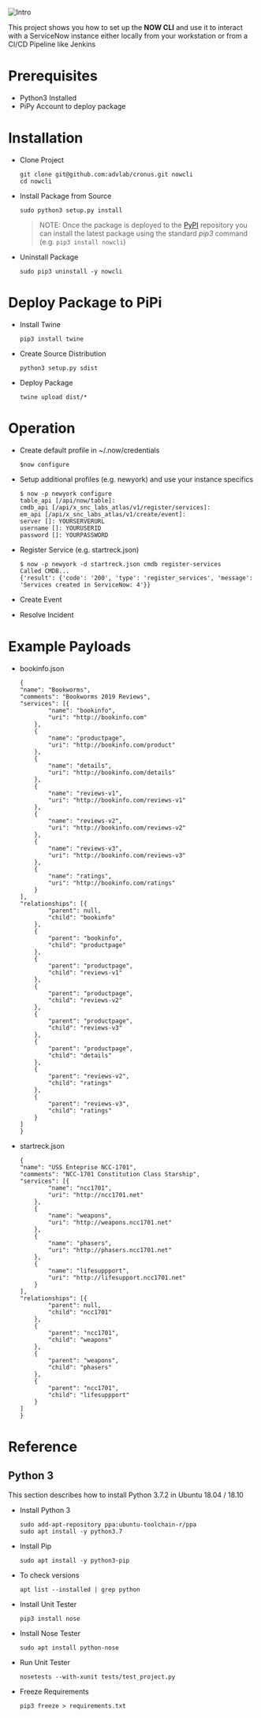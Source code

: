 ![Intro](https://raw.githubusercontent.com/advlab/artemis/master/docs/now-cli.png)

This project shows you how to set up the **NOW CLI** and use it to interact with a ServiceNow instance either locally from your workstation or from a CI/CD Pipeline like Jenkins

# Prerequisites

* Python3 Installed
* PiPy Account to deploy package

# Installation

* Clone Project

    ```
    git clone git@github.com:advlab/cronus.git nowcli
    cd nowcli
    ```
* Install Package from Source

    ```
    sudo python3 setup.py install
    ```

    > NOTE: Once the package is deployed to the [PyPI](https://pypi.org) repository you can install the latest package using the standard *pip3* command (e.g. `pip3 install nowcli`)

* Uninstall Package

    ```
    sudo pip3 uninstall -y nowcli
    ```

# Deploy Package to PiPi

* Install Twine

    ```
    pip3 install twine
    ```

* Create Source Distribution

    ```
    python3 setup.py sdist
    ```

* Deploy Package

    ```
    twine upload dist/*
    ```

# Operation

* Create default profile in ~/.now/credentials

    ```
    $now configure
    ```

* Setup additional profiles (e.g. newyork) and use your instance specifics

    ```
    $ now -p newyork configure
    table_api [/api/now/table]:
    cmdb_api [/api/x_snc_labs_atlas/v1/register/services]: 
    em_api [/api/x_snc_labs_atlas/v1/create/event]: 
    server []: YOURSERVERURL
    username []: YOURUSERID
    password []: YOURPASSWORD
    ```

* Register Service (e.g. startreck.json)

    ```
    $ now -p newyork -d startreck.json cmdb register-services
    Called CMDB...
    {'result': {'code': '200', 'type': 'register_services', 'message': 'Services created in ServiceNow: 4'}}
    ```

* Create Event

* Resolve Incident

# Example Payloads

* bookinfo.json

    ```
    {
    "name": "Bookworms",
    "comments": "Bookworms 2019 Reviews",
    "services": [{
            "name": "bookinfo",
            "uri": "http://bookinfo.com"
        },
        {
            "name": "productpage",
            "uri": "http://bookinfo.com/product"
        },
        {
            "name": "details",
            "uri": "http://bookinfo.com/details"
        },
        {
            "name": "reviews-v1",
            "uri": "http://bookinfo.com/reviews-v1"
        },
        {
            "name": "reviews-v2",
            "uri": "http://bookinfo.com/reviews-v2"
        },
        {
            "name": "reviews-v3",
            "uri": "http://bookinfo.com/reviews-v3"
        },
        {
            "name": "ratings",
            "uri": "http://bookinfo.com/ratings"
        }
    ],
    "relationships": [{
            "parent": null,
            "child": "bookinfo"
        },
        {
            "parent": "bookinfo",
            "child": "productpage"
        },
        {
            "parent": "productpage",
            "child": "reviews-v1"
        },
        {
            "parent": "productpage",
            "child": "reviews-v2"
        },
        {
            "parent": "productpage",
            "child": "reviews-v3"
        },
        {
            "parent": "productpage",
            "child": "details"
        },
        {
            "parent": "reviews-v2",
            "child": "ratings"
        },
        {
            "parent": "reviews-v3",
            "child": "ratings"
        }
    ]
    }
    ```

* startreck.json

    ```
    {
    "name": "USS Enteprise NCC-1701",
    "comments": "NCC-1701 Constitution Class Starship",
    "services": [{
            "name": "ncc1701",
            "uri": "http://ncc1701.net"
        },
        {
            "name": "weapons",
            "uri": "http://weapons.ncc1701.net"
        },
        {
            "name": "phasers",
            "uri": "http://phasers.ncc1701.net"
        },
        {
            "name": "lifesuppport",
            "uri": "http://lifesupport.ncc1701.net"
        }
    ],
    "relationships": [{
            "parent": null,
            "child": "ncc1701"
        },
        {
            "parent": "ncc1701",
            "child": "weapons"
        },
        {
            "parent": "weapons",
            "child": "phasers"
        },
        {
            "parent": "ncc1701",
            "child": "lifesuppport"
        }
    ]
    }
    ```

# Reference

## Python 3

This section describes how to install Python 3.7.2 in Ubuntu 18.04 / 18.10

* Install Python 3

    ```
    sudo add-apt-repository ppa:ubuntu-toolchain-r/ppa
    sudo apt install -y python3.7
    ```

* Install Pip

    ```
    sudo apt install -y python3-pip
    ```

* To check versions 

    ```
    apt list --installed | grep python
    ```

* Install Unit Tester

    ```
    pip3 install nose
    ```

* Install Nose Tester

    ```
    sudo apt install python-nose
    ```

* Run Unit Tester

    ```
    nosetests --with-xunit tests/test_project.py
    ```

* Freeze Requirements

    ```
    pip3 freeze > requirements.txt
    ```